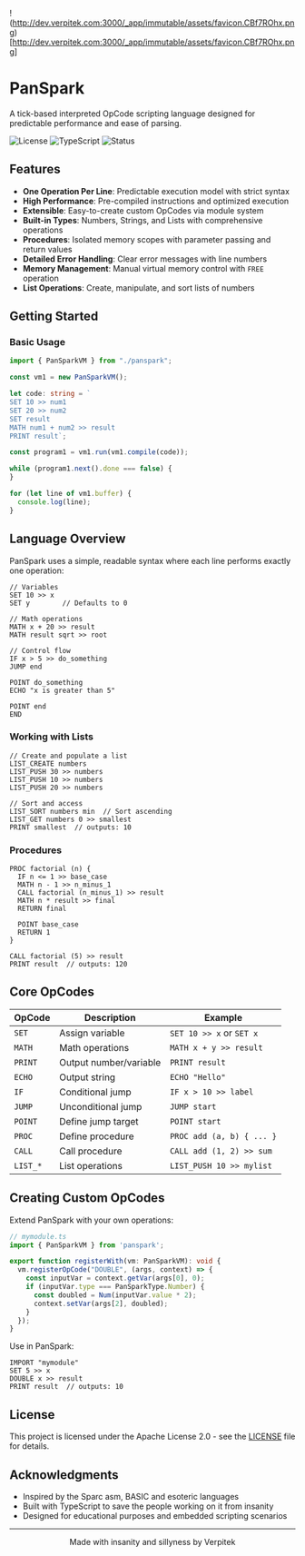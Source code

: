 !(http://dev.verpitek.com:3000/_app/immutable/assets/favicon.CBf7ROhx.png)[http://dev.verpitek.com:3000/_app/immutable/assets/favicon.CBf7ROhx.png]
# PanSpark

A tick-based interpreted OpCode scripting language designed for predictable performance and ease of parsing.

![License](https://img.shields.io/badge/license-Apache%202.0-blue.svg)
![TypeScript](https://img.shields.io/badge/typescript-%23007ACC.svg?logo=typescript&logoColor=white)
![Status](https://img.shields.io/badge/status-active-success.svg)

## Features

- **One Operation Per Line**: Predictable execution model with strict syntax
- **High Performance**: Pre-compiled instructions and optimized execution
- **Extensible**: Easy-to-create custom OpCodes via module system
- **Built-in Types**: Numbers, Strings, and Lists with comprehensive operations
- **Procedures**: Isolated memory scopes with parameter passing and return values
- **Detailed Error Handling**: Clear error messages with line numbers
- **Memory Management**: Manual virtual memory control with `FREE` operation
- **List Operations**: Create, manipulate, and sort lists of numbers

## Getting Started

### Basic Usage

```typescript
import { PanSparkVM } from "./panspark";

const vm1 = new PanSparkVM();

let code: string = `
SET 10 >> num1
SET 20 >> num2
SET result
MATH num1 + num2 >> result
PRINT result`;

const program1 = vm1.run(vm1.compile(code));

while (program1.next().done === false) {
}

for (let line of vm1.buffer) {
  console.log(line);
}
```

## Language Overview

PanSpark uses a simple, readable syntax where each line performs exactly one operation:

```panspark
// Variables
SET 10 >> x
SET y        // Defaults to 0

// Math operations
MATH x + 20 >> result
MATH result sqrt >> root

// Control flow
IF x > 5 >> do_something
JUMP end

POINT do_something
ECHO "x is greater than 5"

POINT end
END
```

### Working with Lists

```panspark
// Create and populate a list
LIST_CREATE numbers
LIST_PUSH 30 >> numbers
LIST_PUSH 10 >> numbers
LIST_PUSH 20 >> numbers

// Sort and access
LIST_SORT numbers min  // Sort ascending
LIST_GET numbers 0 >> smallest
PRINT smallest  // outputs: 10
```

### Procedures

```panspark
PROC factorial (n) {
  IF n <= 1 >> base_case
  MATH n - 1 >> n_minus_1
  CALL factorial (n_minus_1) >> result
  MATH n * result >> final
  RETURN final
  
  POINT base_case
  RETURN 1
}

CALL factorial (5) >> result
PRINT result  // outputs: 120
```

## Core OpCodes

| OpCode | Description | Example |
|--------|-------------|---------|
| `SET` | Assign variable | `SET 10 >> x` or `SET x` |
| `MATH` | Math operations | `MATH x + y >> result` |
| `PRINT` | Output number/variable | `PRINT result` |
| `ECHO` | Output string | `ECHO "Hello"` |
| `IF` | Conditional jump | `IF x > 10 >> label` |
| `JUMP` | Unconditional jump | `JUMP start` |
| `POINT` | Define jump target | `POINT start` |
| `PROC` | Define procedure | `PROC add (a, b) { ... }` |
| `CALL` | Call procedure | `CALL add (1, 2) >> sum` |
| `LIST_*` | List operations | `LIST_PUSH 10 >> mylist` |

## Creating Custom OpCodes

Extend PanSpark with your own operations:

```typescript
// mymodule.ts
import { PanSparkVM } from 'panspark';

export function registerWith(vm: PanSparkVM): void {
  vm.registerOpCode("DOUBLE", (args, context) => {
    const inputVar = context.getVar(args[0], 0);
    if (inputVar.type === PanSparkType.Number) {
      const doubled = Num(inputVar.value * 2);
      context.setVar(args[2], doubled);
    }
  });
}
```

Use in PanSpark:
```panspark
IMPORT "mymodule"
SET 5 >> x
DOUBLE x >> result
PRINT result  // outputs: 10
```

## License

This project is licensed under the Apache License 2.0 - see the [LICENSE](LICENSE) file for details.

## Acknowledgments

- Inspired by the Sparc asm, BASIC and esoteric languages
- Built with TypeScript to save the people working on it from insanity
- Designed for educational purposes and embedded scripting scenarios

---

<p align="center">Made with insanity and sillyness by Verpitek</p>
